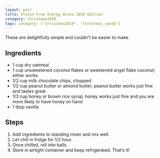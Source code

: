 ```yaml
---
layout: post
title: Gluten Free Energy Bites 2019 Edition
category: christmas2019
tags: category: ["christmas2019", "christmas_candy"]
---
```

These are delightfully simple and couldn't be easier to make.

## Ingredients

* 1 cup dry oatmeal
* 1 cup unsweetened coconut flakes or sweetened angel flake coconut; either works
* 1/2 cup milk chocolate chips, chopped
* 1/2 cup peanut butter or almond butter; peanut butter works just fine and tastes great
* 1/3 cup honey or brown rice syrup; honey works just fine and you are more likely to have honey on hand
* 1 tbsp vanilla

## Steps

1. Add ingredients to standing mixer and mix well.
2. Let chill in fridge for 1/2 hour.
3. Once chilled, roll into balls.
4. Store in airtight container and keep refrigerated. That’s it!